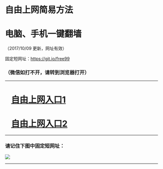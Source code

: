 ﻿# 自由上网简易方法

# 电脑、手机一键翻墙

（2017/10/09 更新，网址有效）

固定短网址：https://git.io/free99

### （微信如打不开，请转到浏览器打开）


***





# &nbsp;&nbsp; <a href="http://ft597121019.fwq-tz-1001.info/fwqtz01.html?t=100900128812 " target="_blank">自由上网入口1</a>
# &nbsp;&nbsp; <a href="http://ft20513457.fwq-tz-1002.info/fwqtz02.html?t=100900111502 " target="_blank">自由上网入口2</a>
***

### 请记住下图中固定短网址：

<img src="https://s3-us-west-2.amazonaws.com/fwq-1001/yjfq-20170905okok.png" /> 


***

